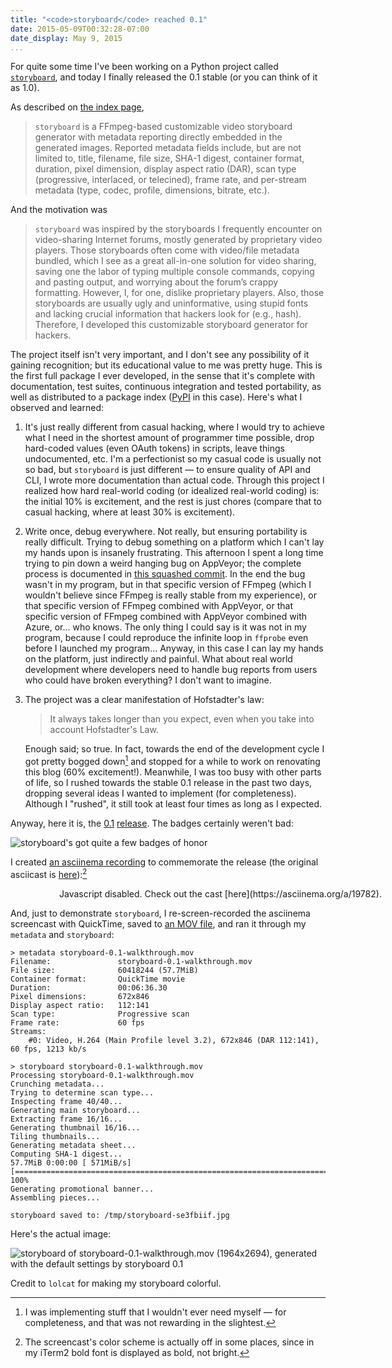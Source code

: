 ```yaml
---
title: "<code>storyboard</code> reached 0.1"
date: 2015-05-09T00:32:28-07:00
date_display: May 9, 2015
...
```


For quite some time I've been working on a Python project called [`storyboard`](https://github.com/zmwangx/storyboard), and today I finally released the 0.1 stable (or you can think of it as 1.0).

As described on [the index page](https://storyboard.readthedocs.org/en/0.1/index.html),

> `storyboard` is a FFmpeg-based customizable video storyboard generator with metadata reporting directly embedded in the generated images. Reported metadata fields include, but are not limited to, title, filename, file size, SHA-1 digest, container format, duration, pixel dimension, display aspect ratio (DAR), scan type (progressive, interlaced, or telecined), frame rate, and per-stream metadata (type, codec, profile, dimensions, bitrate, etc.).

And the motivation was

> `storyboard` was inspired by the storyboards I frequently encounter on video-sharing Internet forums, mostly generated by proprietary video players. Those storyboards often come with video/file metadata bundled, which I see as a great all-in-one solution for video sharing, saving one the labor of typing multiple console commands, copying and pasting output, and worrying about the forum’s crappy formatting. However, I, for one, dislike proprietary players. Also, those storyboards are usually ugly and uninformative, using stupid fonts and lacking crucial information that hackers look for (e.g., hash). Therefore, I developed this customizable storyboard generator for hackers.

The project itself isn't very important, and I don't see any possibility of it gaining recognition; but its educational value to me was pretty huge. This is the first full package I ever developed, in the sense that it's complete with documentation, test suites, continuous integration and tested portability, as well as distributed to a package index ([PyPI](https://pypi.python.org/pypi/storyboard) in this case). Here's what I observed and learned:

1. It's just really different from casual hacking, where I would try to achieve what I need in the shortest amount of programmer time possible, drop hard-coded values (even OAuth tokens) in scripts, leave things undocumented, etc. I'm a perfectionist so my casual code is usually not so bad, but `storyboard` is just different — to ensure quality of API and CLI, I wrote more documentation than actual code. Through this project I realized how hard real-world coding (or idealized real-world coding) is: the initial 10% is excitement, and the rest is just chores (compare that to casual hacking, where at least 30% is excitement).

2. Write once, debug everywhere. Not really, but ensuring portability is really difficult. Trying to debug something on a platform which I can't lay my hands upon is insanely frustrating. This afternoon I spent a long time trying to pin down a weird hanging bug on AppVeyor; the complete process is documented in [this squashed commit](https://github.com/zmwangx/storyboard/commit/e8a28e5a92f744157fedd03893fa8fe5a5e7d445). In the end the bug wasn't in my program, but in that specific version of FFmpeg (which I wouldn't believe since FFmpeg is really stable from my experience), or that specific version of FFmpeg combined with AppVeyor, or that specific version of FFmpeg combined with AppVeyor combined with Azure, or... who knows. The only thing I could say is it was not in my program, because I could reproduce the infinite loop in ``ffprobe`` even before I launched my program... Anyway, in this case I can lay my hands on the platform, just indirectly and painful. What about real world development where developers need to handle bug reports from users who could have broken everything? I don't want to imagine.

3. The project was a clear manifestation of Hofstadter's law:

    > It always takes longer than you expect, even when you take into account Hofstadter's Law.

    Enough said; so true. In fact, towards the end of the development cycle I got pretty bogged down[^bogged-down] and stopped for a while to work on renovating this blog (60% excitement!). Meanwhile, I was too busy with other parts of life, so I rushed towards the stable 0.1 release in the past two days, dropping several ideas I wanted to implement (for completeness). Although I "rushed", it still took at least four times as long as I expected.

[^bogged-down]: I was implementing stuff that I wouldn't ever need myself — for completeness, and that was not rewarding in the slightest.

Anyway, here it is, the [0.1](https://github.com/zmwangx/storyboard/releases/tag/0.1) [release](https://pypi.python.org/pypi/storyboard/0.1). The badges certainly weren't bad:

![`storyboard`'s got quite a few badges of honor](https://i.imgur.com/miOoX5Y.png)

I created [an asciinema recording](https://asciinema.org/a/19782) to commemorate the release (the original asciicast is [here](https://dl.bintray.com/zmwangx/generic/storyboard-0.1-walkthrough-asciicast.json)):[^solarized-dark]

[^solarized-dark]: The screencast's color scheme is actually off in some places, since in my iTerm2 bold font is displayed as bold, not bright.

<div style="width: 672px; text-align: center; margin: auto;">
<script type="text/javascript" src="https://asciinema.org/a/19782.js" id="asciicast-19782" async></script>
<noscript>
Javascript disabled. Check out the cast [here](https://asciinema.org/a/19782).
</noscript>
</div>

And, just to demonstrate `storyboard`, I re-screen-recorded the asciinema screencast with QuickTime, saved to [an MOV file](https://dl.bintray.com/zmwangx/generic/storyboard-0.1-walkthrough.mov), and ran it through my `metadata` and `storyboard`:

```
> metadata storyboard-0.1-walkthrough.mov
Filename:               storyboard-0.1-walkthrough.mov
File size:              60418244 (57.7MiB)
Container format:       QuickTime movie
Duration:               00:06:36.30
Pixel dimensions:       672x846
Display aspect ratio:   112:141
Scan type:              Progressive scan
Frame rate:             60 fps
Streams:
    #0: Video, H.264 (Main Profile level 3.2), 672x846 (DAR 112:141), 60 fps, 1213 kb/s

> storyboard storyboard-0.1-walkthrough.mov
Processing storyboard-0.1-walkthrough.mov
Crunching metadata...
Trying to determine scan type...
Inspecting frame 40/40...
Generating main storyboard...
Extracting frame 16/16...
Generating thumbnail 16/16...
Tiling thumbnails...
Generating metadata sheet...
Computing SHA-1 digest...
57.7MiB 0:00:00 [ 571MiB/s] [=================================================================================>] 100%
Generating promotional banner...
Assembling pieces...

storyboard saved to: /tmp/storyboard-se3fbiif.jpg

```

Here's the actual image:

![storyboard of ``storyboard-0.1-walkthrough.mov`` (1964x2694), generated with the default settings by `storyboard 0.1`](https://i.imgur.com/c3E3M8R.jpg)

Credit to `lolcat` for making my storyboard colorful.
